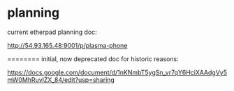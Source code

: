 planning
========

current etherpad planning doc:

http://54.93.165.48:9001/p/plasma-phone


========
initial, now deprecated doc for historic reasons:

https://docs.google.com/document/d/1nKNmbT5ygSn_vr7qY6HciXAAdgVy5mW0MhRuvlZX_84/edit?usp=sharing
